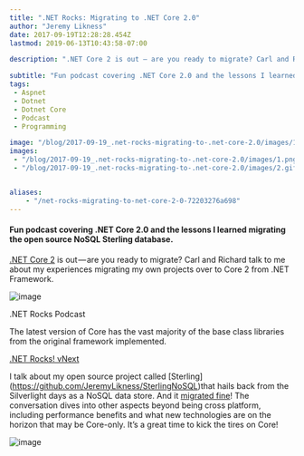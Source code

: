 ```yaml
---
title: ".NET Rocks: Migrating to .NET Core 2.0"
author: "Jeremy Likness"
date: 2017-09-19T12:28:28.454Z
lastmod: 2019-06-13T10:43:58-07:00

description: ".NET Core 2 is out — are you ready to migrate? Carl and Richard talk to me about my experiences migrating my own projects over to Core 2 from .NET Framework."

subtitle: "Fun podcast covering .NET Core 2.0 and the lessons I learned migrating the open source NoSQL Sterling database."
tags:
 - Aspnet 
 - Dotnet 
 - Dotnet Core 
 - Podcast 
 - Programming 

image: "/blog/2017-09-19_.net-rocks-migrating-to-.net-core-2.0/images/1.png" 
images:
 - "/blog/2017-09-19_.net-rocks-migrating-to-.net-core-2.0/images/1.png" 
 - "/blog/2017-09-19_.net-rocks-migrating-to-.net-core-2.0/images/2.gif" 


aliases:
    - "/net-rocks-migrating-to-net-core-2-0-72203276a698"
---
```


#### Fun podcast covering .NET Core 2.0 and the lessons I learned migrating the open source NoSQL Sterling database.

[.NET Core 2](https://jlik.me/bfu) is out — are you ready to migrate? Carl and Richard talk to me about my experiences migrating my own projects over to Core 2 from .NET Framework.




![image](/blog/2017-09-19_.net-rocks-migrating-to-.net-core-2.0/images/1.png)

.NET Rocks Podcast



The latest version of Core has the vast majority of the base class libraries from the original framework implemented.

[.NET Rocks! vNext](https://www.dotnetrocks.com/?show=1477)


I talk about my open source project called [Sterling] (https://github.com/JeremyLikness/SterlingNoSQL)that hails back from the Silverlight days as a NoSQL data store. And it [migrated fine](https://github.com/JeremyLikness/sterling-net-core)! The conversation dives into other aspects beyond being cross platform, including performance benefits and what new technologies are on the horizon that may be Core-only. It’s a great time to kick the tires on Core!




![image](/blog/2017-09-19_.net-rocks-migrating-to-.net-core-2.0/images/2.gif)
